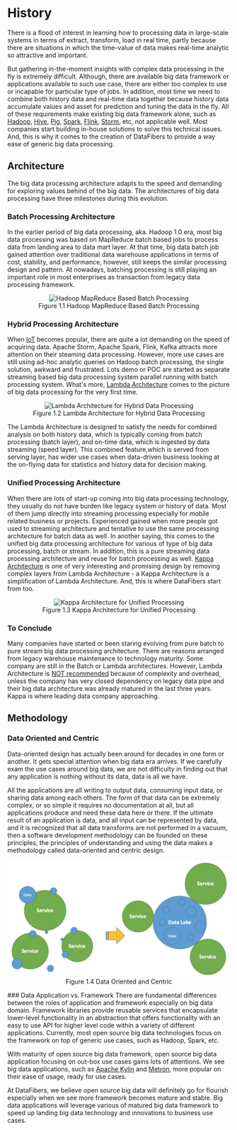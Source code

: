 # History
There is a flood of interest in learning how to processing data in large-scale systems in terms of extract, transform, load in real time, partly because there are situations in which the time-value of data makes real-time analytic so attractive and important. 

But gathering in-the-moment insights with complex data processing in the fly is extremely difficult. Although, there are available big data framework or applications available to such use case, there are either too complex to use or incapable for particular type of jobs. In addition, most time we need to combine both history data and real-time data together because history data accumulate values and asset for prediction and tuning the data in the fly. All of these requirements make existing big data framework alone, such as [Hadoop](http://hadoop.apache.org/), [Hive](http://hive.apache.org/), [Pig](http://pig.apache.org/), [Spark](http://spark.apache.org/), [Flink](https://flink.apache.org/), [Storm](https://storm.apache.org/), etc, not applicable well. Most companies start building in-house solutions to solve this technical issues. And, this is why it comes to the creation of DataFibers to provide a way ease of generic big data processing. 

## Architecture
The big data processing architecture adapts to the speed and demanding for exploring values behind of the big data. The architectures of big data processing have three milestones during this evolution. 

### Batch Processing Architecture
In the earlier period of big data processing, aka. Hadoop 1.0 era, most big data processing was based on MapReduce batch based jobs to process data from landing area to data mart layer. At that time, big data batch job gained attention over traditional data warehouse applications in terms of cost, stability, and performance, however, still keeps the similar processing design and pattern. At nowadays, batching processing is still playing an important role in most enterprises as transaction from legacy data processing framework. 

<p style="text-align: center;">
<img src="image/batchpure.png" alt="Hadoop MapReduce Based Batch Processing"><br>
Figure 1.1 Hadoop MapReduce Based Batch Processing
</p>

### Hybrid Processing Architecture
When [IoT](https://en.wikipedia.org/wiki/Internet_of_things) becomes popular, there are quite a lot demanding on the speed of acquiring data. Apache Storm, Apache Spark, Flink, Kafka attracts more attention on their steaming data processing. However, more use cases are still using ad-hoc analytic queries on Hadoop batch processing, the single solution, awkward and frustrated. Lots demo or POC are started as separate streaming based big data processing system parallel running with batch processing system. What's more, [Lambda Architecture](https://en.wikipedia.org/wiki/Lambda_architecture) comes to the picture of big data processing for the very first time.

<p style="text-align: center;">
<img src="image/lambda.png" alt="Lambda Architecture for Hybrid Data Processing"><br>
Figure 1.2 Lambda Architecture for Hybrid Data Processing
</p>

The Lambda Architecture is designed to satisfy the needs for combined analysis on both history data, which is typically coming from batch processing (batch layer), and on-time data, which is ingested by data streaming (speed layer). This combined feature,which is served from serving layer, has wider use cases when data-driven business looking at the on-flying data for statistics and history data for decision making. 

### Unified Processing Architecture
When there are lots of start-up coming into big data processing technology, they usually do not have burden like legacy system or history of data. Most of them jump directly into streaming processing especially for mobile related business or projects. Experienced gained when more people got used to streaming architecture and tentative to use the same processing architecture for batch data as well. In another saying, this comes to the unified big data processing architecture for various of type of big data processing, batch or stream. In addition, this is a pure streaming data processing architecture and reuse for batch processing as well. [Kappa Architecture](http://milinda.pathirage.org/kappa-architecture.com/) is one of very interesting and promising design by removing complex layers from Lambda Architecture - a Kappa Architecture is a simplification of Lambda Architecture. And, this is where DataFibers start from too.

<p style="text-align: center;">
<img src="image/kappa.png" alt="Kappa Architecture for Unified Processing"><br>
Figure 1.3 Kappa Architecture for Unified Processing
</p>

### To Conclude
Many companies have started or been staring evolving from pure batch to pure stream big data processing architecture. There are reasons arranged from legacy warehouse maintenance to technology maturity. Some company are still in the Batch or Lambda architectures. However, Lambda Architecture is [NOT recommended](https://www.oreilly.com/ideas/questioning-the-lambda-architecture)  because of complexity and overhead, unless the company has very closed dependency on legacy data pipe and their big data architecture was already matured in the last three years. Kappa is where leading data company approaching.


## Methodology

### Data Oriented and Centric
Data-oriented design has actually been around for decades in one form or another. It gets special attention when big data era arrives. If we carefully exam the use cases around big data, we are not difficulty in finding out that any application is nothing without its data, data is all we have.

All the applications are all writing to output data, consuming input data, or sharing data among each others. The form of that data can be extremely complex, or so simple it requires no documentation at all, but all applications produce and need these data here or there. If the ultimate result of an application is data, and all input can be represented by data, and it is recognized that all data transforms are not performed in a vacuum, then a software development methodology can be founded on these principles, the principles of understanding and using the data makes a methodology called data-oriented and centric design.

<p style="text-align: center;">
<img src="image/data_oriented.jpg" alt="Data Oriented and Centric"><br>
Figure 1.4 Data Oriented and Centric
</p>
### Data Application vs. Framework
There are fundamental differences between the roles of application and framework especially on big data domain. Framework libraries provide reusable services that encapsulate lower-level functionality in an abstraction that offers functionality with an easy to use API for higher level code within a variety of different applications. Currently, most open source big data technologies focus on the framework on top of generic use cases, such as Hadoop, Spark, etc. 

With maturity of open source big data framework, open source big data application focusing on out-box use cases gains lots of attentions. We see big data applications, such as [Apache Kylin](http://kylin.apache.org/) and [Metron](http://metron.incubator.apache.org/), more popular on their ease of usage, ready for use cases.

At DataFibers, we believe open source big data will definitely go for flourish especially when we see more framework becomes mature and stable. Big data applications will leverage various of matured big data framework to speed up landing big data technology and innovations to business use cases. 

